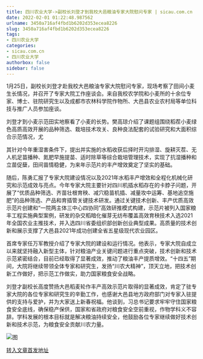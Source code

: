 ```yaml
---
title: 四川农业大学->副校长刘登才到我校大邑粮油专家大院慰问专家 | sicau.com.cn
date: 2022-02-01 01:22:48.987562
urlname: 3450a716af4fbd1b6202d353ecea8226
slug: 3450a716af4fbd1b6202d353ecea8226
tags: 
- 四川农业大学
categories:
- sicau.com.cn
- 四川农业大学
authorbox: false
sidebar: false
---
```

1月25日，副校长刘登才赴我校大邑粮油专家大院慰问专家，现场考察了田间小麦生长情况，并召开了专家大院工作座谈会。来自我校农学院和小麦所的十余位专家、博士、驻院研究生以及成都市农林科学院作物所、大邑县农业农村局等单位科技与推广人员参加座谈。

刘登才到小麦示范田实地察看了小麦的长势。樊高琼介绍了课题组围绕稻茬小麦绿色高质高效开展的品种筛选、栽培技术攻关、良种良法配套的试验研究和大面积综合示范情况，尤
<!--more-->
其针对今年重湿害条件下，提出并实施的水稻收获后择时开沟排湿、旋耕灭茬、无人机足苗播种、氮肥早施提苗、适时除草等综合栽培管理技术，实现了抗湿播种和立苗促蘖，田间苗情稳健，为来年示范片的丰产增效奠定了坚实的基础。

随后，陈勇汇报了专家大院建设情况以及2021年水稻丰产增效和全程化机械化研究和示范成效与亮点。今年专家大院主要针对四川机插水稻存在的卡脖子问题，开展了“优质品种筛选、齐苗壮根育秧、减穴稳苗机插、减量攻中运筹、基地追空施肥”的品种筛选、产品和育插管关键技术研发。通过关键技术创新、丰产优质高效示范片创建和“一院两主体三中心四协同”高效研推模式构建，示范片被列入国家粮丰工程实施典型案例，研发的杂交稻暗化催芽无纺布覆盖高效育秧技术入选2021年全国农业主推技术，并入选四川省委组织部创新创业典型成果。高质量的技术创新和展示支撑了大邑县2021年成功创建全省五星级现代农业园区。

首席专家任万军教授介绍了专家大院的建设和运行情况。他表示，专家大院自成立以来就坚持融入新型主体，针对粮油产业关键问题进行重点突破，技术创新和技术示范紧密结合，目前已经取得了显著成效，推动了粮油丰产提质增效。“十四五”期间，大院将继续带领全体专家和研究生，发扬“川农大精神”，顶天立地，把技术创新工作做好，把示范工作做实，助力国家粮食安全战略。

刘登才副校长高度赞扬大邑稻麦轮作丰产高效示范片取得的显著成效，肯定了驻专家大院的各位专家和研究生的辛勤工作，也感谢大邑县地方政府部门对专家入驻提供的支持与爱护，并为大家送上新春祝福。他谈到，习总书记要求牢牢守住国家粮食安全底线，确保稳产保供，国家和省政府对粮食安全空前重视，作物学科义不容辞。学科发展的根本目标就是解决粮油持续安全，他鼓励各位专家继续做好技术创新和技术示范，为粮食安全贡献川农力量。

![图](https://news.sicau.edu.cn/__local/0/08/99/1C3C2AE80A0BD6443C5625F2395_EE26DB57_3422F.jpg)

[转入文章首发地址](https://news.sicau.edu.cn/info/1078/66623.htm)